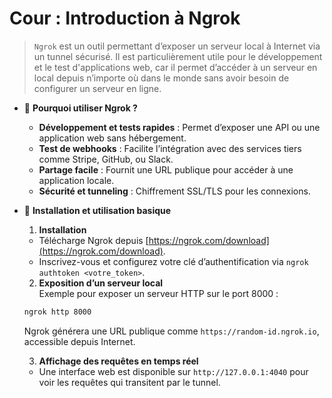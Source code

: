 # Cour :  **Introduction à Ngrok**

> ``Ngrok`` est un outil permettant d’exposer un serveur local à Internet via un tunnel sécurisé. Il est particulièrement utile pour le développement et le test d'applications web, car il permet d’accéder à un serveur en local depuis n’importe où dans le monde sans avoir besoin de configurer un serveur en ligne.

- 🚀 **Pourquoi utiliser Ngrok ?**

    - **Développement et tests rapides** : Permet d’exposer une API ou une application web sans hébergement.
    - **Test de webhooks** : Facilite l’intégration avec des services tiers comme Stripe, GitHub, ou Slack.
    - **Partage facile** : Fournit une URL publique pour accéder à une application locale.
    - **Sécurité et tunneling** : Chiffrement SSL/TLS pour les connexions.

- 🔧 **Installation et utilisation basique**

    1. **Installation**  
    
    - Télécharge Ngrok depuis [https://ngrok.com/download](https://ngrok.com/download).
    -  Inscrivez-vous et configurez votre clé d’authentification via `ngrok authtoken <votre_token>`.

    2. **Exposition d’un serveur local**  
    Exemple pour exposer un serveur HTTP sur le port 8000 :  
    ```bash
    ngrok http 8000
    ```
    Ngrok générera une URL publique comme `https://random-id.ngrok.io`, accessible depuis Internet.

    3. **Affichage des requêtes en temps réel**  
    - Une interface web est disponible sur `http://127.0.0.1:4040` pour voir les requêtes qui transitent par le tunnel.


